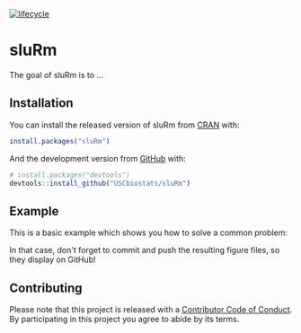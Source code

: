 
[![lifecycle](https://img.shields.io/badge/lifecycle-experimental-orange.svg)](https://www.tidyverse.org/lifecycle/#experimental)

<!-- README.md is generated from README.Rmd. Please edit that file -->
sluRm
=====

The goal of sluRm is to ...

Installation
------------

You can install the released version of sluRm from [CRAN](https://CRAN.R-project.org) with:

``` r
install.packages("sluRm")
```

And the development version from [GitHub](https://github.com/) with:

``` r
# install.packages("devtools")
devtools::install_github("USCbiostats/sluRm")
```

Example
-------

This is a basic example which shows you how to solve a common problem:

In that case, don't forget to commit and push the resulting figure files, so they display on GitHub!

Contributing
------------

Please note that this project is released with a [Contributor Code of Conduct](CODE_OF_CONDUCT.md). By participating in this project you agree to abide by its terms.
